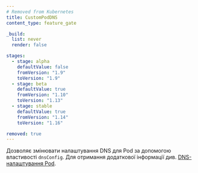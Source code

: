 ```yaml
---
# Removed from Kubernetes
title: CustomPodDNS
content_type: feature_gate

_build:
  list: never
  render: false

stages:
  - stage: alpha 
    defaultValue: false
    fromVersion: "1.9"
    toVersion: "1.9"
  - stage: beta 
    defaultValue: true
    fromVersion: "1.10"
    toVersion: "1.13"    
  - stage: stable
    defaultValue: true
    fromVersion: "1.14"
    toVersion: "1.16"

removed: true  
---
```

Дозволяє змінювати налаштування DNS для Pod за допомогою властивості `dnsConfig`. Для отримання додаткової інформації див. [DNS-налаштування Pod](/uk/docs/concepts/services-networking/dns-pod-service/#pod-dns-config).
